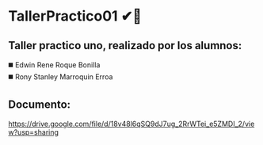 # TallerPractico01 ✔👾

## Taller practico uno, realizado por los alumnos:
:black_medium_square: Edwin Rene Roque Bonilla <br>
:black_medium_square: Rony Stanley Marroquin Erroa <br>

## Documento:

https://drive.google.com/file/d/18v48l6qSQ9dJ7ug_2RrWTei_e5ZMDI_2/view?usp=sharing
